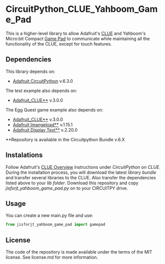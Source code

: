 # CircuitPython_CLUE_Yahboom_Game_Pad
This is a higher-level library to allow Adafruit's [CLUE](https://www.adafruit.com/product/4500) and Yahboom's Micro:bit Compact [Game Pad](http://www.yahboom.net/study/SGH) to communicate while maintaining all the functionality of the CLUE, except for touch features.

## Dependencies
This library depends on:
* [Adafruit CircuitPython](https://github.com/adafruit/circuitpython) v.6.3.0

The test example also depends on:
* [Adafruit_CLUE**](https://github.com/adafruit/Adafruit_CircuitPython_CLUE) v.3.0.0

The Egg Quest game example also depends on:
* [Adafruit_CLUE**](https://github.com/adafruit/Adafruit_CircuitPython_CLUE) v.3.0.0
* [Adafruit Imangeload**](https://github.com/adafruit/Adafruit_CircuitPython_ImageLoad) v.1.15.1
* [Adafruit Display Text**](https://github.com/adafruit/Adafruit_CircuitPython_Display_Text) v.2.20.0

**Repository is available in the Circuitpython Bundle v.6.X


## Instalations
Follow Adafruit's [CLUE Overview](https://learn.adafruit.com/adafruit-clue) instructions under _CircuitPython on CLUE_. During the installation process, you will download the latest _library bundle_ and transfer several libraries to the CLUE. Also transfer the dependencies listed above to your _lib folder_.
Download this repository and copy _jisforjt_yahboom_game_pad.py_ on to your CIRCUITPY drive. 

## Usage
You can create a new main.py file and use:
```python
from jisforjt_yahboom_game_pad import gamepad
```

## License
The code of the repository is made available under the terms of the MIT license. See license.md for more information.
